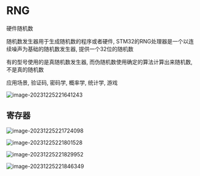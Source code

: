 # RNG

硬件随机数

随机数发生器用于生成随机数的程序或者硬件, STM32的RNG处理器是一个以连续噪声为基础的随机数发生器, 提供一个32位的随机数

有的型号使用的是真随机数发生器, 而伪随机数使用确定的算法计算出来随机数, 不是真的随机数

应用场景, 验证码, 密码学, 概率学, 统计学, 游戏

![image-20231225221641243](https://picture-01-1316374204.cos.ap-beijing.myqcloud.com/image/202312252216464.png)

## 寄存器

![image-20231225221724098](https://picture-01-1316374204.cos.ap-beijing.myqcloud.com/image/202312252217128.png)

![image-20231225221801528](https://picture-01-1316374204.cos.ap-beijing.myqcloud.com/image/202312252218572.png)

![image-20231225221829952](https://picture-01-1316374204.cos.ap-beijing.myqcloud.com/image/202312252218006.png)

![image-20231225221846349](https://picture-01-1316374204.cos.ap-beijing.myqcloud.com/image/202312252218398.png)

